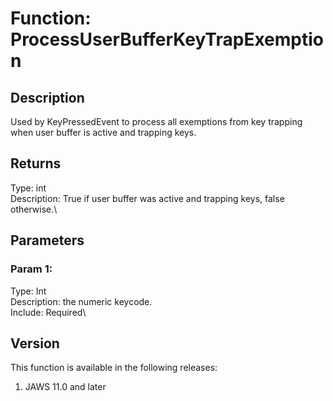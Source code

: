 # Function: ProcessUserBufferKeyTrapExemption

## Description

Used by KeyPressedEvent to process all exemptions from key trapping when
user buffer is active and trapping keys.

## Returns

Type: int\
Description: True if user buffer was active and trapping keys, false
otherwise.\

## Parameters

### Param 1:

Type: Int\
Description: the numeric keycode.\
Include: Required\

## Version

This function is available in the following releases:

1.  JAWS 11.0 and later
